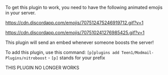 To get this plugin to work, you need to have the following animated emojis in your server.

https://cdn.discordapp.com/emojis/707512475246919712.gif?v=1

https://cdn.discordapp.com/emojis/707510241276985425.gif?v=1

This plugin will send an embed whenever someone boosts the server!

To add this plugin, use this command: `[p]plugins add Teen1/Modmail-Plugins/nitroboost`  - `[p]` stands for your prefix

THIS PLUGIN NO LONGER WORKS
